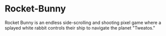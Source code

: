 # Rocket-Bunny
Rocket Bunny is an endless side-scrolling and shooting pixel game where a splayed white rabbit controls their ship to navigate the planet "Tweatos."
